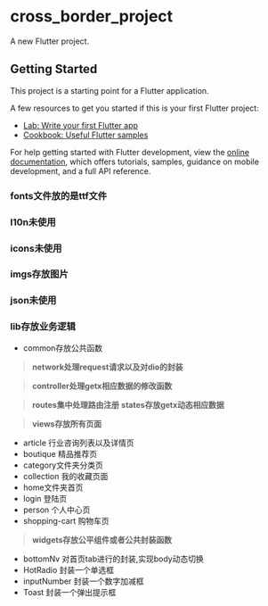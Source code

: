 # cross_border_project

A new Flutter project.

## Getting Started

This project is a starting point for a Flutter application.

A few resources to get you started if this is your first Flutter project:

- [Lab: Write your first Flutter app](https://docs.flutter.dev/get-started/codelab)
- [Cookbook: Useful Flutter samples](https://docs.flutter.dev/cookbook)

For help getting started with Flutter development, view the
[online documentation](https://docs.flutter.dev/), which offers tutorials,
samples, guidance on mobile development, and a full API reference.

### fonts文件放的是ttf文件
### l10n未使用
###  icons未使用
### imgs存放图片
### json未使用

### lib存放业务逻辑
- common存放公共函数
> **network处理request请求以及对dio的封装**

> **controller处理getx相应数据的修改函数**

> **routes集中处理路由注册**
> **states存放getx动态相应数据**

> **views存放所有页面**
- article 行业咨询列表以及详情页
- boutique 精品推荐页
- category文件夹分类页
- collection 我的收藏页面
- home文件夹首页
- login 登陆页
- person 个人中心页
- shopping-cart 购物车页

> **widgets存放公平组件或者公共封装函数**
- bottomNv 对首页tab进行的封装,实现body动态切换
- HotRadio 封装一个单选框
- inputNumber 封装一个数字加减框
- Toast 封装一个弹出提示框